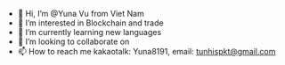 - 👋 Hi, I’m @Yuna Vu from Viet Nam
- 👀 I’m interested in Blockchain and trade
- 🌱 I’m currently learning new languages 
- 💞️ I’m looking to collaborate on 
- 📫 How to reach me kakaotalk: Yuna8191, email: tunhispkt@gmail.com 

<!---
Yuna8191/Yuna8191 is a ✨ special ✨ repository because its `README.md` (this file) appears on your GitHub profile.
You can click the Preview link to take a look at your changes.
--->
